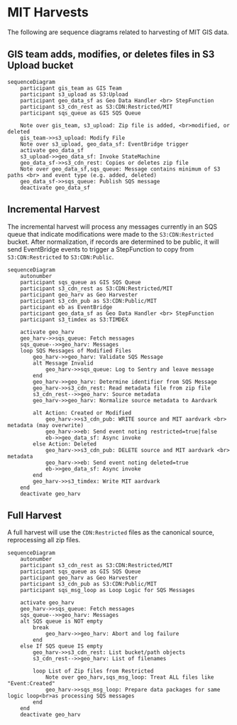 # MIT Harvests

The following are sequence diagrams related to harvesting of MIT GIS data.

## GIS team adds, modifies, or deletes files in S3 Upload bucket
```mermaid
sequenceDiagram
    participant gis_team as GIS Team
    participant s3_upload as S3:Upload
    participant geo_data_sf as Geo Data Handler <br> StepFunction
    participant s3_cdn_rest as S3:CDN:Restricted/MIT
    participant sqs_queue as GIS SQS Queue
    
    Note over gis_team, s3_upload: Zip file is added, <br>modified, or deleted
    gis_team->>s3_upload: Modify File
    Note over s3_upload, geo_data_sf: EventBridge trigger
    activate geo_data_sf
    s3_upload->>geo_data_sf: Invoke StateMachine
    geo_data_sf->>s3_cdn_rest: Copies or deletes zip file
    Note over geo_data_sf,sqs_queue: Message contains minimum of S3 paths <br> and event type (e.g. added, deleted) 
    geo_data_sf->>sqs_queue: Publish SQS message
    deactivate geo_data_sf
```

## Incremental Harvest 

The incremental harvest will process any messages currently in an SQS queue that indicate modifications were made to the `S3:CDN:Restricted` bucket.  After normalization, if records are determined to be public, it will send EventBridge events to trigger a StepFunction to copy from `S3:CDN:Restricted` to `S3:CDN:Public`.

```mermaid
sequenceDiagram
    autonumber
    participant sqs_queue as GIS SQS Queue
    participant s3_cdn_rest as S3:CDN:Restricted/MIT
    participant geo_harv as Geo Harvester
    participant s3_cdn_pub as S3:CDN:Public/MIT
    participant eb as EventBridge
    participant geo_data_sf as Geo Data Handler <br> StepFunction
    participant s3_timdex as S3:TIMDEX
    
    activate geo_harv
    geo_harv->>sqs_queue: Fetch messages
    sqs_queue-->>geo_harv: Messages
    loop SQS Messages of Modified Files
        geo_harv->>geo_harv: Validate SQS Message
        alt Message Invalid
            geo_harv->>sqs_queue: Log to Sentry and leave message
        end
        geo_harv->>geo_harv: Determine identifier from SQS Message
        geo_harv->>s3_cdn_rest: Read metadata file from zip file
        s3_cdn_rest-->>geo_harv: Source metadata        
        geo_harv->>geo_harv: Normalize source metadata to Aardvark
        
        alt Action: Created or Modified
            geo_harv->>s3_cdn_pub: WRITE source and MIT aardvark <br> metadata (may overwrite)        
            geo_harv->>eb: Send event noting restricted=true|false
            eb->>geo_data_sf: Async invoke
        else Action: Deleted
            geo_harv->>s3_cdn_pub: DELETE source and MIT aardvark <br> metadata
            geo_harv->>eb: Send event noting deleted=true
            eb->>geo_data_sf: Async invoke
        end
        geo_harv->>s3_timdex: Write MIT aardvark
    end
    deactivate geo_harv
```

## Full Harvest

A full harvest will use the `CDN:Restricted` files as the canonical source, reprocessing all zip files.

```mermaid
sequenceDiagram
    autonumber
    participant s3_cdn_rest as S3:CDN:Restricted/MIT
    participant sqs_queue as GIS SQS Queue
    participant geo_harv as Geo Harvester   
    participant s3_cdn_pub as S3:CDN:Public/MIT
    participant sqs_msg_loop as Loop Logic for SQS Messages
    
    activate geo_harv
    geo_harv->>sqs_queue: Fetch messages
    sqs_queue-->>geo_harv: Messages
    alt SQS queue is NOT empty
        break
            geo_harv->>geo_harv: Abort and log failure
        end
    else If SQS queue IS empty
        geo_harv->>s3_cdn_rest: List bucket/path objects
        s3_cdn_rest-->>geo_harv: List of filenames
        
        loop List of Zip files from Restricted
            Note over geo_harv,sqs_msg_loop: Treat ALL files like "Event:Created"
            geo_harv->>sqs_msg_loop: Prepare data packages for same logic loop<br>as processing SQS messages
        end
    end
    deactivate geo_harv
```